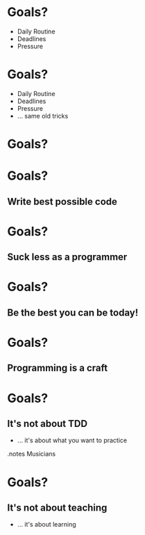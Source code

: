 <!SLIDE bullets incremental>

# Goals?

* Daily Routine
* Deadlines
* Pressure

<!SLIDE bullets>

# Goals?

* Daily Routine
* Deadlines
* Pressure
* ... same old tricks

<!SLIDE>

# Goals?


<!SLIDE>

# Goals?
## Write best possible code


<!SLIDE>

# Goals?
## Suck less as a programmer


<!SLIDE>

# Goals?
## Be the best you can be today!


<!SLIDE>

# Goals?
## Programming is a craft


<!SLIDE bullets incremental>

# Goals?
## It's not about TDD 

* ... it's about what you want to practice


.notes Musicians

<!SLIDE bullets incremental>

# Goals?
## It's not about teaching

* ... it's about learning

